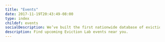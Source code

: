 ```yaml
---
title: "Events"
date: 2017-11-19T20:43:49-08:00
type: index
childof: events
socialDescription: We’ve built the first nationwide database of evictions.  
description: Find upcoming Eviction Lab events near you.
---
```


